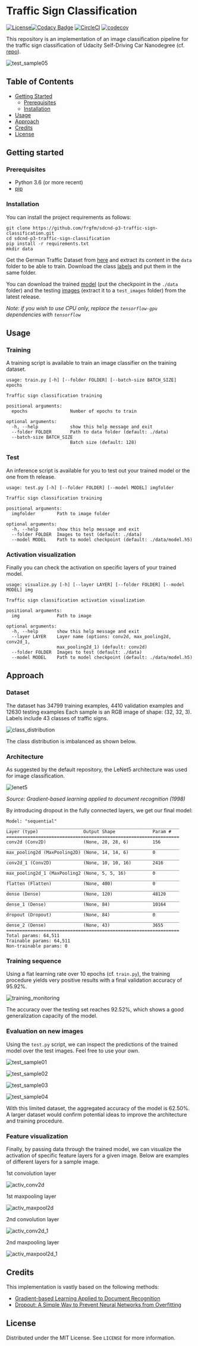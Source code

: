 # Traffic Sign Classification

[![License](https://img.shields.io/badge/License-MIT-brightgreen.svg)](LICENSE)[![Codacy Badge](https://api.codacy.com/project/badge/Grade/da9c53f13c5f4cd5b318d510d9f4676f)](https://www.codacy.com/manual/frgfm/sdcnd-p3-traffic-sign-classification?utm_source=github.com&amp;utm_medium=referral&amp;utm_content=frgfm/sdcnd-p3-traffic-sign-classification&amp;utm_campaign=Badge_Grade) [![CircleCI](https://circleci.com/gh/frgfm/sdcnd-p3-traffic-sign-classification.svg?style=shield)](https://circleci.com/gh/frgfm/sdcnd-p3-traffic-sign-classification) [![codecov](https://codecov.io/gh/frgfm/sdcnd-p3-traffic-sign-classification/branch/master/graph/badge.svg)](https://codecov.io/gh/frgfm/sdcnd-p3-traffic-sign-classification)

This repository is an implementation of an image classification pipeline for the traffic sign classification of Udacity Self-Driving Car Nanodegree (cf. [repo](<https://github.com/udacity/CarND-Traffic-Sign-Classifier-Project>)).



![test_sample05](static/images/test_sample05.png)



## Table of Contents

- [Getting Started](#getting-started)
  - [Prerequisites](#prerequisites)
  - [Installation](#installation)
- [Usage](#usage)
- [Approach](#Approach)
- [Credits](#credits)
- [License](#license)



## Getting started

### Prerequisites

- Python 3.6 (or more recent)
- [pip](https://pip.pypa.io/en/stable/)

### Installation

You can install the project requirements as follows:

```shell
git clone https://github.com/frgfm/sdcnd-p3-traffic-sign-classification.git
cd sdcnd-p3-traffic-sign-classification
pip install -r requirements.txt
mkdir data
```

Get the German Traffic Dataset from [here](https://s3-us-west-1.amazonaws.com/udacity-selfdrivingcar/traffic-signs-data.zip) and extract its content in the `data` folder to be able to train. Download the class [labels](https://raw.githubusercontent.com/udacity/CarND-Traffic-Sign-Classifier-Project/master/signnames.csv) and put them in the same folder.

You can download the trained [model](https://github.com/frgfm/sdcnd-p3-traffic-sign-classification/releases/download/v0.1.0/model.h5) (put the checkpoint in the `./data` folder) and the testing [images](https://github.com/frgfm/sdcnd-p3-traffic-sign-classification/releases/download/v0.1.0/test_images.zip) (extract it to a `test_images` folder) from the latest release.



*Note: if you wish to use CPU only, replace the `tensorflow-gpu` dependencies with `tensorflow`*



## Usage

### Training

A training script is available to train an image classifier on the training dataset.

```
usage: train.py [-h] [--folder FOLDER] [--batch-size BATCH_SIZE] epochs

Traffic sign classification training

positional arguments:
  epochs                Number of epochs to train

optional arguments:
  -h, --help            show this help message and exit
  --folder FOLDER       Path to data folder (default: ./data)
  --batch-size BATCH_SIZE
                        Batch size (default: 128)
```



### Test

An inference script is available for you to test out your trained model or the one from th release.

```
usage: test.py [-h] [--folder FOLDER] [--model MODEL] imgfolder

Traffic sign classification training

positional arguments:
  imgfolder        Path to image folder

optional arguments:
  -h, --help       show this help message and exit
  --folder FOLDER  Images to test (default: ./data)
  --model MODEL    Path to model checkpoint (default: ./data/model.h5)

```



### Activation visualization

Finally you can check the activation on specific layers of your trained model.

```
usage: visualize.py [-h] [--layer LAYER] [--folder FOLDER] [--model MODEL] img

Traffic sign classification activation visualization

positional arguments:
  img              Path to image

optional arguments:
  -h, --help       show this help message and exit
  --layer LAYER    Layer name (options: conv2d, max_pooling2d, conv2d_1,
                   max_pooling2d_1) (default: conv2d)
  --folder FOLDER  Images to test (default: ./data)
  --model MODEL    Path to model checkpoint (default: ./data/model.h5)
```





## Approach

### Dataset

The dataset has 34799 training examples, 4410 validation examples and 12630 testing examples Each sample is an RGB image of shape: (32, 32, 3). Labels include 43 classes of traffic signs.

![class_distribution](static/images/class_distribution.png)

The class distribution is imbalanced as shown below.



### Architecture

As suggested by the default repository, the LeNet5 architecture was used for image classification.

![lenet5](<https://www.researchgate.net/profile/Vladimir_Golovko3/publication/313808170/figure/fig3/AS:552880910618630@1508828489678/Architecture-of-LeNet-5.png>)

*Source: Gradient-based learning applied to document recognition (1998)*



By introducing dropout in the fully connected layers, we get our final model:

```shell
Model: "sequential"
_________________________________________________________________
Layer (type)                 Output Shape              Param #   
=================================================================
conv2d (Conv2D)              (None, 28, 28, 6)         156       
_________________________________________________________________
max_pooling2d (MaxPooling2D) (None, 14, 14, 6)         0         
_________________________________________________________________
conv2d_1 (Conv2D)            (None, 10, 10, 16)        2416      
_________________________________________________________________
max_pooling2d_1 (MaxPooling2 (None, 5, 5, 16)          0         
_________________________________________________________________
flatten (Flatten)            (None, 400)               0         
_________________________________________________________________
dense (Dense)                (None, 120)               48120     
_________________________________________________________________
dense_1 (Dense)              (None, 84)                10164     
_________________________________________________________________
dropout (Dropout)            (None, 84)                0         
_________________________________________________________________
dense_2 (Dense)              (None, 43)                3655      
=================================================================
Total params: 64,511
Trainable params: 64,511
Non-trainable params: 0
```



### Training sequence

Using a flat learning rate over 10 epochs (cf. `train.py`), the training procedure yields very positive results with a final validation accuracy of 95.92%.

![training_monitoring](static/images/training_monitoring.png)

The accuracy over the testing set reaches 92.52%, which shows a good generalization capacity of the model.



### Evaluation on new images

Using the `test.py` script, we can inspect the predictions of the trained model over the test images. Feel free to use your own.

![test_sample01](static/images/test_sample01.png)

![test_sample02](static/images/test_sample02.png)

![test_sample03](static/images/test_sample03.png)

![test_sample04](static/images/test_sample04.png)

With this limited dataset, the aggregated accuracy of the model is 62.50%. A larger dataset would confirm potential ideas to improve the architecture and training procedure.



### Feature visualization

Finally, by passing data through the trained model, we can visualize the activation of specific feature layers for a given image. Below are examples of different layers for a sample image.



1st convolution layer

![activ_conv2d](static/images/activ_conv2d.png)

1st maxpooling layer

![activ_maxpool2d](/home/fg/Documents/Udacity/sdcnd-p3-traffic-sign-classification/static/images/activ_maxpool2d.png)

2nd convolution layer

![activ_conv2d_1](static/images/activ_conv2d_1.png)

2nd maxpooling layer

![activ_maxpool2d_1](static/images/activ_maxpool2d_1.png)





## Credits

This implementation is vastly based on the following methods:

- [Gradient-based Learning Applied to Document Recognition](http://yann.lecun.com/exdb/publis/pdf/lecun-01a.pdf)
- [Dropout: A Simple Way to Prevent Neural Networks from Overfitting](http://jmlr.org/papers/volume15/srivastava14a/srivastava14a.pdf)



## License

Distributed under the MIT License. See `LICENSE` for more information.